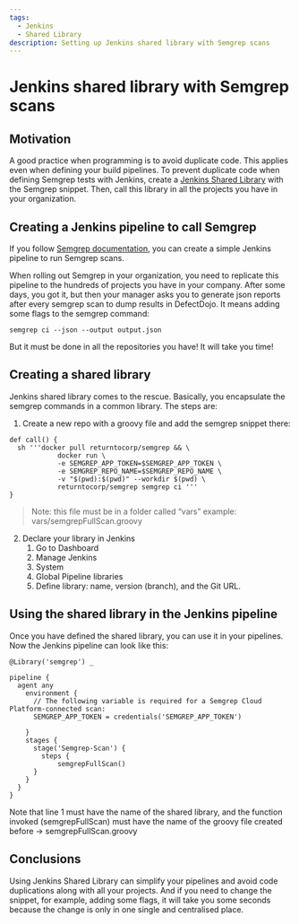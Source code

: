 ```yaml
---
tags:
  - Jenkins
  - Shared Library
description: Setting up Jenkins shared library with Semgrep scans
---
```


# Jenkins shared library with Semgrep scans

## Motivation
A good practice when programming is to avoid duplicate code. This applies even when defining your build pipelines. To prevent duplicate code when defining Semgrep tests with Jenkins, create a [Jenkins Shared Library](https://www.jenkins.io/doc/book/pipeline/shared-libraries/) with the Semgrep snippet. Then, call this library in all the projects you have in your organization.

## Creating a Jenkins pipeline to call Semgrep
If you follow [Semgrep documentation](https://semgrep.dev/docs/semgrep-ci/sample-ci-configs/#sample-jenkins-configuration-snippet), you can create a simple Jenkins pipeline to run Semgrep scans.

When rolling out Semgrep in your organization, you need to replicate this pipeline to the hundreds of projects you have in your company. 
After some days, you got it, but then your manager asks you to generate json reports after every semgrep scan to dump results in DefectDojo. It means adding some flags to the semgrep command:
`````
semgrep ci --json --output output.json
`````
But it must be done in all the repositories you have! It will take you time!

## Creating a shared library
Jenkins shared library comes to the rescue. Basically, you encapsulate the semgrep commands in a common library.
The steps are:

1. Create a new repo with a groovy file and add the semgrep snippet there:

`````
def call() {
  sh '''docker pull returntocorp/semgrep && \
            docker run \
            -e SEMGREP_APP_TOKEN=$SEMGREP_APP_TOKEN \
            -e SEMGREP_REPO_NAME=$SEMGREP_REPO_NAME \
            -v "$(pwd):$(pwd)" --workdir $(pwd) \
            returntocorp/semgrep semgrep ci '''
}
`````
> Note: this file must be in a folder called “vars” example: vars/semgrepFullScan.groovy

2. Declare your library in Jenkins
    1. Go to Dashboard
    2. Manage Jenkins 
    3. System
    4. Global Pipeline libraries
    5. Define library: name, version (branch), and the Git URL.

## Using the shared library in the Jenkins pipeline

Once you have defined the shared library, you can use it in your pipelines. Now the Jenkins pipeline can look like this:
`````
@Library('semgrep') _

pipeline {
  agent any
    environment {
      // The following variable is required for a Semgrep Cloud Platform-connected scan:
      SEMGREP_APP_TOKEN = credentials('SEMGREP_APP_TOKEN')

    }
    stages {
      stage('Semgrep-Scan') {
        steps {
            semgrepFullScan()
      }
    }
  }
}
`````
Note that line 1 must have the name of the shared library, and the function invoked (semgrepFullScan) must have the name of the groovy file created before -> semgrepFullScan.groovy

## Conclusions
Using Jenkins Shared Library can simplify your pipelines and avoid code duplications along with all your projects. And if you need to change the snippet, for example, adding some flags, it will take you some seconds because the change is only in one single and centralised place.
